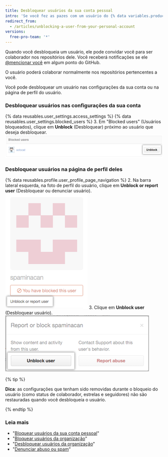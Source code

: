 ```yaml
---
title: Desbloquear usuários da sua conta pessoal
intro: 'Se você fez as pazes com um usuário do {% data variables.product.prodname_dotcom %} que tinha bloqueado, pode desbloquear a conta dele.'
redirect_from:
  - /articles/unblocking-a-user-from-your-personal-account
versions:
  free-pro-team: '*'
---
```


Quando você desbloqueia um usuário, ele pode convidar você para ser colaborador nos repositórios dele. Você receberá notificações se ele [@mencionar você](/articles/basic-writing-and-formatting-syntax/#mentioning-people-and-teams) em algum ponto do GitHub.

O usuário poderá colaborar normalmente nos repositórios pertencentes a você.

Você pode desbloquear um usuário nas configurações da sua conta ou na página de perfil do usuário.

### Desbloquear usuários nas configurações da sua conta

{% data reusables.user_settings.access_settings %}
{% data reusables.user_settings.blocked_users %}
3. Em "Blocked users" (Usuários bloqueados), clique em **Unblock** (Desbloquear) próximo ao usuário que deseja desbloquear. ![Botão Unblock user (Desbloquear usuário)](/assets/images/help/organizations/org-unblock-user-button.png)

### Desbloquear usuários na página de perfil deles

{% data reusables.profile.user_profile_page_navigation %}
2. Na barra lateral esquerda, na foto de perfil do usuário, clique em **Unblock or report user** (Desbloquear ou denunciar usuário). ![Link Unblock or report user (Desbloquear ou denunciar usuário)](/assets/images/help/profile/profile-unblock-or-report-user.png)
3. Clique em **Unblock user** (Desbloquear usuário). ![Caixa de diálogo modal com opção para desbloquear o usuário ou denunciar um abuso](/assets/images/help/profile/profile-unblockuser.png)

{% tip %}

**Dica**: as configurações que tenham sido removidas durante o bloqueio do usuário (como status de colaborador, estrelas e seguidores) não são restauradas quando você desbloqueia o usuário.

{% endtip %}

### Leia mais

- "[Bloquear usuários da sua conta pessoal](/articles/blocking-a-user-from-your-personal-account)"
- "[Bloquear usuários da organização](/articles/blocking-a-user-from-your-organization)"
- "[Desbloquear usuários da organização](/articles/unblocking-a-user-from-your-organization)"
- "[Denunciar abuso ou spam](/articles/reporting-abuse-or-spam)"
